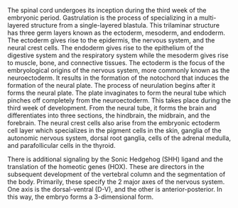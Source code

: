 The spinal cord undergoes its inception during the third week of the embryonic period. Gastrulation is the process of specializing in a multi-layered structure from a single-layered blastula. This trilaminar structure has three germ layers known as the ectoderm, mesoderm, and endoderm. The ectoderm gives rise to the epidermis, the nervous system, and the neural crest cells. The endoderm gives rise to the epithelium of the digestive system and the respiratory system while the mesoderm gives rise to muscle, bone, and connective tissues. The ectoderm is the focus of the embryological origins of the nervous system, more commonly known as the neuroectoderm. It results in the formation of the notochord that induces the formation of the neural plate. The process of neurulation begins after it forms the neural plate. The plate invaginates to form the neural tube which pinches off completely from the neuroectoderm. This takes place during the third week of development. From the neural tube, it forms the brain and differentiates into three sections, the hindbrain, the midbrain, and the forebrain. The neural crest cells also arise from the embryonic ectoderm cell layer which specializes in the pigment cells in the skin, ganglia of the autonomic nervous system, dorsal root ganglia, cells of the adrenal medulla, and parafollicular cells in the thyroid.

There is additional signaling by the Sonic Hedgehog (SHH) ligand and the translation of the homeotic genes (HOX). These are directors in the subsequent development of the vertebral column and the segmentation of the body. Primarily, these specify the 2 major axes of the nervous system. One axis is the dorsal-ventral (D-V), and the other is anterior-posterior. In this way, the embryo forms a 3-dimensional form.